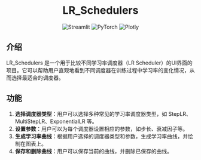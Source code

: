 <div align="center">

# LR_Schedulers

<img src="https://img.shields.io/badge/-Streamlit-FF4B4B?style=flat-square&logo=streamlit&logoColor=FFFFFF" alt="Streamlit">
<img src="https://img.shields.io/badge/-PyTorch-FF4B4B?style=flat-square&logo=pytorch&logoColor=FFFFFF" alt="PyTorch">
<img src="https://img.shields.io/badge/-Plotly-3F4F75?style=flat-square&logo=plotly&logoColor=FFFFFF" alt="Plotly">

</div>

## 介绍

LR_Schedulers 是一个用于比较不同学习率调度器（LR Scheduler）的UI界面的项目。它可以帮助用户直观地看到不同调度器在训练过程中学习率的变化情况，从而选择最适合的调度器。

## 功能

1. **选择调度器类型**：用户可以选择多种常见的学习率调度器类型，如 StepLR、MultiStepLR、ExponentialLR 等。
2. **设置参数**：用户可以为每个调度器设置相应的参数，如步长、衰减因子等。
3. **生成学习率曲线**：根据用户选择的调度器类型和参数，生成学习率曲线，并绘制在图表上。
4. **保存和删除曲线**：用户可以保存当前的曲线，并删除已保存的曲线。
